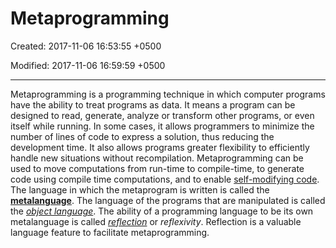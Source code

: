 # Metaprogramming

Created: 2017-11-06 16:53:55 +0500

Modified: 2017-11-06 16:59:59 +0500

---

Metaprogramming is a programming technique in which computer programs have the ability to treat programs as data. It means a program can be designed to read, generate, analyze or transform other programs, or even itself while running. In some cases, it allows programmers to minimize the number of lines of code to express a solution, thus reducing the development time. It also allows programs greater flexibility to efficiently handle new situations without recompilation.
Metaprogramming can be used to move computations from run-time to compile-time, to generate code using compile time computations, and to enable [self-modifying code](https://en.wikipedia.org/wiki/Self-modifying_code). The language in which the metaprogram is written is called the [**metalanguage**](https://en.wikipedia.org/wiki/Metalanguage). The language of the programs that are manipulated is called the [*object language*](https://en.wikipedia.org/wiki/Object_language). The ability of a programming language to be its own metalanguage is called [*reflection*](https://en.wikipedia.org/wiki/Reflection_(computer_science)) or *reflexivity*. Reflection is a valuable language feature to facilitate metaprogramming.
